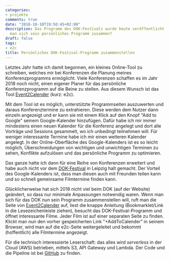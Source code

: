 ```yaml
---
categories:
- projekte
comments: true
date: "2018-10-10T19:50:45+02:00"
description: Das Programm des DOK-Festivals wurde heute veröffentlicht. Wie stellt
  man sich sein persönliches Programm zusammen?
draft: false
tags:
- e2c
title: Persönliches DOK-Festival-Programm zusammenstellen
---
```


Letztes Jahr hatte ich damit begonnen, ein kleines Online-Tool zu schreiben, welches mir bei Konferenzen die Planung meines Konferenzprogramms ermöglicht. Viele Konferenzen schaffen es im Jahr 2018 noch nicht, einen eigener Planer für das persönliche Konferenzprogramm auf die Beine zu stellen. Aus diesem Wunsch ist das Tool [Event2Calender](http://e2c.networkchallenge.de/) (kurz: e2c).

Mit dem Tool ist es möglich, unterstützte Programmseiten auszuwerten und daraus Konferenztermine zu extrahieren. Diese werden dem Nutzer dann einzeln angezeigt und er kann sie mit einem Klick auf den Knopf "Add to Google" seinem Google-Kalender hinzufügen. Dafür habe ich mir immer mindestens einen neuen Kalender für die Konferenz angelegt und dort alle Vorträge und Sessions gesammelt, wo ich unbedingt teilnehmen will. Für weniger interessante Termine habe ich mir einen weiteren Kalender angelegt. In der Online-Oberfläche des Google-Kalenders ist es so leicht möglich, Überschneidungen von wichtigen und unwichtigen Terminen zu sehen, Konflikte aufzulösen und das persönliche Programm zu optimieren.

Das ganze hatte ich dann für eine Reihe von Konferenzen erweitert und habe auch nicht vor dem [DOK-Festival](https://www.dok-leipzig.de/) in Leipzig halt gemacht. Der Vorteil des Google-Kalenders ist, dass man diesen auch mit Freunden teilen kann und so schnell gemeinsame Filmtermine finden kann.

Glücklicherweise hat sich 2018 nicht viel beim DOK (auf der Website) geändert, so dass nur minimale Anpassungen notwendig waren. Wenn man sich für das DOK nun sein Programm zusammenstellen will, ruft man die Seite von [Event2Calender](http://e2c.networkchallenge.de/) auf, liest die knappe Anleitung (Bookmarklet/Link in die Lesezeichenleiste ziehen), besucht das DOK-Festival-Programm und öffnet interessante Filme. Jeder Film ist auf einer separaten Seite zu finden. Klickt man nun den vorher gespeicherten Link "+AddToCalender" in seinem Browser, wird man auf die e2c-Seite weitergeleitet und bekommt (hoffentlich) alle Filmtermine angezeigt.

Für die technisch interessierte Leserschaft: das alles wird _serverless_ in der Cloud (AWS) betrieben, mittels S3, API Gateway und Lambda. Der Code und die Pipeline ist bei [GitHub](https://github.com/adulescentulus/event2calendar) zu finden.
